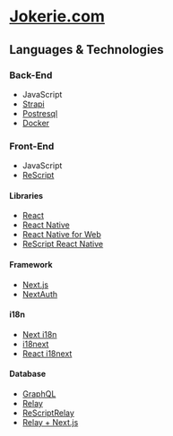 # [Jokerie.com](http://jokerie.com)

## Languages & Technologies

### Back-End

- JavaScript
- [Strapi](https://strapi.io/)
- [Postresql](https://www.postgresql.org/)
- [Docker](https://www.docker.com/)

### Front-End

- JavaScript
- [ReScript](https://rescript-lang.org/)

#### Libraries

- [React](https://reactjs.org/)
- [React Native](https://reactnative.dev/)
- [React Native for Web](https://necolas.github.io/react-native-web)
- [ReScript React Native](https://rescript-react-native.github.io/)

#### Framework

- [Next.js](https://github.com/vercel/next.js)
- [NextAuth](https://github.com/nextauthjs/next-auth)

#### i18n

- [Next i18n](https://github.com/isaachinman/next-i18next)
- [i18next](https://www.i18next.com/)
- [React i18next](https://react.i18next.com)

#### Database

- [GraphQL](https://graphql.org/)
- [Relay](https://relay.dev)
- [ReScriptRelay](https://github.com/zth/rescript-relay)
- [Relay + Next.js](https://github.com/RevereCRE/relay-nextjs)
